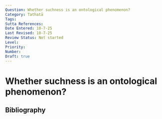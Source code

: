 ```yaml
---
Question: Whether suchness is an ontological phenomenon?
Category: Tathatā
Tags: 
Sutta References: 
Date Entered: 10-7-25
Last Revised: 10-7-25
Review Status: Not started
Level: 
Priority: 
Number: 
Draft: true
---
```


# Whether suchness is an ontological phenomenon?

## Bibliography

<!-- 

Notes:



-->